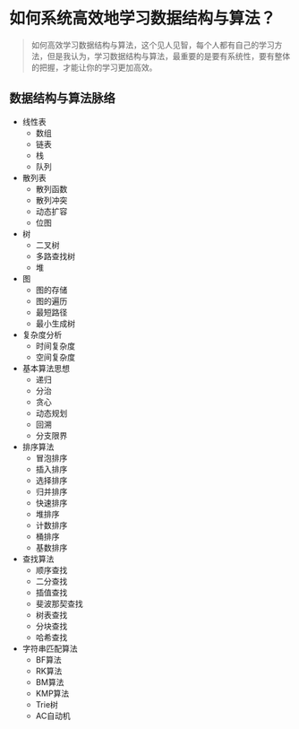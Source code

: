# 如何系统高效地学习数据结构与算法？

> 如何高效学习数据结构与算法，这个见人见智，每个人都有自己的学习方法，但是我认为，学习数据结构与算法，最重要的是要有系统性，要有整体的把握，才能让你的学习更加高效。

## 数据结构与算法脉络

* 线性表
    * 数组
    * 链表
    * 栈
    * 队列
* 散列表
    * 散列函数
    * 散列冲突
    * 动态扩容  
    * 位图
* 树
    * 二叉树
    * 多路查找树
    * 堆
* 图
    * 图的存储
    * 图的遍历
    * 最短路径
    * 最小生成树
* 复杂度分析
    * 时间复杂度
    * 空间复杂度
* 基本算法思想
    * 递归
    * 分治
    * 贪心
    * 动态规划
    * 回溯
    * 分支限界
* 排序算法
    * 冒泡排序
    * 插入排序
    * 选择排序
    * 归并排序
    * 快速排序
    * 堆排序
    * 计数排序
    * 桶排序
    * 基数排序
* 查找算法
    * 顺序查找
    * 二分查找
    * 插值查找
    * 斐波那契查找
    * 树表查找
    * 分块查找
    * 哈希查找
* 字符串匹配算法
    * BF算法
    * RK算法
    * BM算法
    * KMP算法
    * Trie树
    * AC自动机




